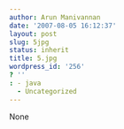 ```yaml
---
author: Arun Manivannan
date: '2007-08-05 16:12:37'
layout: post
slug: 5jpg
status: inherit
title: 5.jpg
wordpress_id: '256'
? ''
: - java
  - Uncategorized
---
```


None

